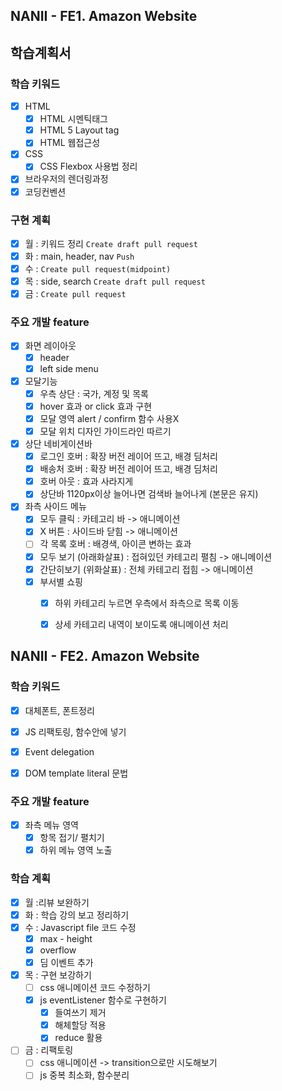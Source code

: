 ## NANII - FE1. Amazon Website

## 학습계획서

### 학습 키워드
- [x] HTML
  - [x] HTML 시멘틱태그
  - [x] HTML 5 Layout tag
  - [x] HTML 웹접근성
- [x] CSS
  - [x] CSS Flexbox 사용법 정리
- [x] 브라우저의 렌더링과정
- [x] 코딩컨벤션

### 구현 계획
- [x] 월 : 키워드 정리 `Create draft pull request`
- [x] 화 : main, header, nav `Push`
- [x] 수 : `Create pull request(midpoint)`
- [x] 목 : side, search `Create draft pull request`
- [x] 금 : `Create pull request`

### 주요 개발 feature
- [x] 화면 레이아웃
  - [x] header
  - [x] left side menu
- [x] 모달기능
  - [x] 우측 상단 : 국가, 계정 및 목록
  - [x] hover 효과 or click 효과 구현
  - [x] 모달 영역 alert / confirm 함수 사용X
  - [x] 모달 위치 디자인 가이드라인 따르기
- [x] 상단 네비게이션바
  - [x] 로그인 호버 : 확장 버전 레이어 뜨고, 배경 딤처리
  - [x] 배송처 호버 : 확장 버전 레이어 뜨고, 배경 딤처리
  - [x] 호버 아웃 : 효과 사라지게
  - [x] 상단바 1120px이상 늘어나면 검색바 늘어나게 (본문은 유지)
- [x] 좌측 사이드 메뉴
  - [x] 모두 클릭 : 카테고리 바 -> 애니메이션
  - [x] X 버튼 : 사이드바 닫힘 -> 애니메이션
  - [ ] 각 목록 호버 : 배경색, 아이콘 변하는 효과
  - [x] 모두 보기 (아래화살표) : 접혀있던 카테고리 펼침 -> 애니메이션
  - [x] 간단히보기 (위화살표) : 전체 카테고리 접힘 -> 애니메이션
  - [x] 부서별 쇼핑
    - [x] 하위 카테고리 누르면 우측에서 좌측으로 목록 이동
    - [x] 상세 카테고리 내역이 보이도록 애니메이션 처리


## NANII - FE2. Amazon Website

### 학습 키워드
- [x] 대체폰트, 폰트정리
- [x] JS 리팩토링, 함수안에 넣기
- [x] Event delegation
- [x] DOM template literal 문법


### 주요 개발 feature
- [x] 좌측 메뉴 영역
  - [x] 항목 접기/ 펼치기
  - [x] 하위 메뉴 영역 노출

### 학습 계획
- [x] 월 :리뷰 보완하기
- [x] 화 : 학습 강의 보고 정리하기
- [x] 수 : Javascript file 코드 수정
  - [x] max - height
  - [x] overflow
  - [x] 딤 이벤트 추가
- [x] 목 : 구현 보강하기
  - [ ] css 애니메이션 코드 수정하기
  - [x] js eventListener 함수로 구현하기
    - [x] 들여쓰기 제거
    - [x] 해체할당 적용
    - [x] reduce 활용
- [ ] 금 : 리팩토링
  - [ ] css 애니메이션 -> transition으로만 시도해보기
  - [ ] js 중복 최소화, 함수분리
